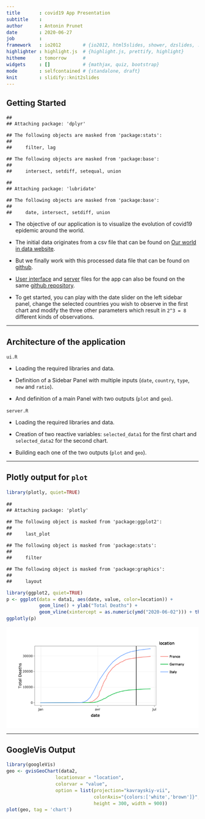```yaml
---
title       : covid19 App Presentation
subtitle    : 
author      : Antonin Prunet
date        : 2020-06-27
job         : 
framework   : io2012        # {io2012, html5slides, shower, dzslides, ...}
highlighter : highlight.js  # {highlight.js, prettify, highlight}
hitheme     : tomorrow      # 
widgets     : []            # {mathjax, quiz, bootstrap}
mode        : selfcontained # {standalone, draft}
knit        : slidify::knit2slides
---
```


## Getting Started



```
## 
## Attaching package: 'dplyr'
```

```
## The following objects are masked from 'package:stats':
## 
##     filter, lag
```

```
## The following objects are masked from 'package:base':
## 
##     intersect, setdiff, setequal, union
```

```
## 
## Attaching package: 'lubridate'
```

```
## The following objects are masked from 'package:base':
## 
##     date, intersect, setdiff, union
```

- The objective of our application is to visualize the evolution of covid19 epidemic around the world.

- The initial data originates from a csv file that can be found on [Our world in data website](https://covid.ourworldindata.org/data/owid-covid-data.csv).

- But we finally work with this processed data file that can be found on [github](https://github.com/AntoninPrunet/covid19/blob/master/data/covid_data.csv).

- [User interface](https://github.com/AntoninPrunet/covid19_presentation/blob/master/ui.R) and [server](https://github.com/AntoninPrunet/covid19_presentation/blob/master/server.R) files for the app can also be found on the same [github repository](https://github.com/AntoninPrunet/covid19_presentation).

- To get started, you can play with the date slider on the left sidebar panel, change the selected countries you wish to observe in the first chart and modify the three other parameters which result in `2^3 = 8` different kinds of observations.

---

## Architecture of the application



`ui.R`


- Loading the required libraries and data.

- Definition of a Sidebar Panel with multiple inputs (`date`, `country`, `type`, `new` and `ratio`).

- And definition of a main Panel with two outputs (`plot` and `geo`).



`server.R`

- Loading the required libraries and data.

- Creation of two reactive variables: `selected_data1` for the first chart and `selected_data2` for the second chart.

- Building each one of the two outputs (`plot` and `geo`).


---

## Plotly output for `plot`


```r
library(plotly, quiet=TRUE)
```

```
## 
## Attaching package: 'plotly'
```

```
## The following object is masked from 'package:ggplot2':
## 
##     last_plot
```

```
## The following object is masked from 'package:stats':
## 
##     filter
```

```
## The following object is masked from 'package:graphics':
## 
##     layout
```

```r
library(ggplot2, quiet=TRUE)
p <- ggplot(data = data1, aes(date, value, color=location)) +
            geom_line() + ylab("Total Deaths") +
            geom_vline(xintercept = as.numeric(ymd("2020-06-02"))) + theme_bw()
ggplotly(p)
```

<img src="assets/fig/unnamed-chunk-2-1.png" title="plot of chunk unnamed-chunk-2" alt="plot of chunk unnamed-chunk-2" style="display: block; margin: auto;" />



---
## GoogleVis Output

```r
library(googleVis)
geo <- gvisGeoChart(data2,
                  locationvar = "location",
                  colorvar = "value",
                  option = list(projection="kavrayskiy-vii",
                                colorAxis="{colors:['white','brown']}",
                                height = 300, width = 900))
plot(geo, tag = 'chart')
```

<!-- GeoChart generated in R 3.6.3 by googleVis 0.6.5 package -->
<!-- Sat Jun 27 06:52:56 2020 -->


<!-- jsHeader -->
<script type="text/javascript">
 
// jsData 
function gvisDataGeoChartID7add4b0e57a7 () {
var data = new google.visualization.DataTable();
var datajson =
[
 [
"Afghanistan",
265
],
[
"Albania",
33
],
[
"Algeria",
661
],
[
"Andorra",
51
],
[
"Angola",
4
],
[
"Anguilla",
0
],
[
"Antigua and Barbuda",
3
],
[
"Argentina",
556
],
[
"Armenia",
139
],
[
"Aruba",
3
],
[
"Australia",
102
],
[
"Austria",
668
],
[
"Azerbaijan",
68
],
[
"Bahamas",
11
],
[
"Bahrain",
19
],
[
"Bangladesh",
672
],
[
"Barbados",
7
],
[
"Belarus",
240
],
[
"Belgium",
9486
],
[
"Belize",
2
],
[
"Benin",
3
],
[
"Bermuda",
9
],
[
"Bhutan",
0
],
[
"Bolivia",
343
],
[
"Bonaire Sint Eustatius and Saba",
0
],
[
"Bosnia and Herzegovina",
153
],
[
"Botswana",
1
],
[
"Brazil",
29937
],
[
"British Virgin Islands",
1
],
[
"Brunei",
2
],
[
"Bulgaria",
144
],
[
"Burkina Faso",
53
],
[
"Burundi",
1
],
[
"Cambodia",
0
],
[
"Cameroon",
199
],
[
"Canada",
7326
],
[
"Cape Verde",
4
],
[
"Cayman Islands",
1
],
[
"Central African Republic",
4
],
[
"Chad",
66
],
[
"Chile",
1113
],
[
"China",
4638
],
[
"Colombia",
969
],
[
"Comoros",
2
],
[
"Congo",
20
],
[
"Costa Rica",
10
],
[
"Cote d'Ivoire",
33
],
[
"Croatia",
103
],
[
"Cuba",
83
],
[
"Curacao",
1
],
[
"Cyprus",
17
],
[
"Czech Republic",
321
],
[
"Democratic Republic of Congo",
72
],
[
"Denmark",
576
],
[
"Djibouti",
24
],
[
"Dominica",
0
],
[
"Dominican Republic",
502
],
[
"Ecuador",
3394
],
[
"Egypt",
1005
],
[
"El Salvador",
46
],
[
"Equatorial Guinea",
12
],
[
"Eritrea",
0
],
[
"Estonia",
68
],
[
"Ethiopia",
12
],
[
"Faeroe Islands",
0
],
[
"Falkland Islands",
0
],
[
"Fiji",
0
],
[
"Finland",
320
],
[
"France",
28833
],
[
"French Polynesia",
0
],
[
"Gabon",
17
],
[
"Gambia",
1
],
[
"Georgia",
12
],
[
"Germany",
8522
],
[
"Ghana",
36
],
[
"Gibraltar",
0
],
[
"Greece",
175
],
[
"Greenland",
0
],
[
"Grenada",
0
],
[
"Guam",
5
],
[
"Guatemala",
116
],
[
"Guernsey",
13
],
[
"Guinea",
23
],
[
"Guinea-Bissau",
8
],
[
"Guyana",
12
],
[
"Haiti",
45
],
[
"Honduras",
217
],
[
"Hungary",
532
],
[
"Iceland",
10
],
[
"India",
5598
],
[
"Indonesia",
1641
],
[
"Iran",
7878
],
[
"Iraq",
215
],
[
"Ireland",
1650
],
[
"Isle of Man",
24
],
[
"Israel",
287
],
[
"Italy",
33475
],
[
"Jamaica",
9
],
[
"Japan",
894
],
[
"Jersey",
29
],
[
"Jordan",
9
],
[
"Kazakhstan",
41
],
[
"Kenya",
69
],
[
"Kosovo",
30
],
[
"Kuwait",
220
],
[
"Kyrgyzstan",
17
],
[
"Laos",
0
],
[
"Latvia",
24
],
[
"Lebanon",
27
],
[
"Lesotho",
0
],
[
"Liberia",
27
],
[
"Libya",
5
],
[
"Liechtenstein",
1
],
[
"Lithuania",
70
],
[
"Luxembourg",
110
],
[
"Macedonia",
140
],
[
"Madagascar",
6
],
[
"Malawi",
4
],
[
"Malaysia",
115
],
[
"Maldives",
6
],
[
"Mali",
78
],
[
"Malta",
9
],
[
"Mauritania",
23
],
[
"Mauritius",
10
],
[
"Mexico",
10167
],
[
"Moldova",
307
],
[
"Monaco",
5
],
[
"Mongolia",
0
],
[
"Montenegro",
9
],
[
"Montserrat",
1
],
[
"Morocco",
205
],
[
"Mozambique",
2
],
[
"Myanmar",
6
],
[
"Namibia",
0
],
[
"Nepal",
8
],
[
"Netherlands",
5962
],
[
"New Caledonia",
0
],
[
"New Zealand",
22
],
[
"Nicaragua",
35
],
[
"Niger",
65
],
[
"Nigeria",
299
],
[
"Northern Mariana Islands",
2
],
[
"Norway",
236
],
[
"Oman",
50
],
[
"Pakistan",
1621
],
[
"Palestine",
5
],
[
"Panama",
344
],
[
"Papua New Guinea",
0
],
[
"Paraguay",
11
],
[
"Peru",
4634
],
[
"Philippines",
960
],
[
"Poland",
1074
],
[
"Portugal",
1424
],
[
"Puerto Rico",
136
],
[
"Qatar",
40
],
[
"Romania",
1279
],
[
"Russia",
4855
],
[
"Rwanda",
1
],
[
"Saint Kitts and Nevis",
0
],
[
"Saint Lucia",
0
],
[
"Saint Vincent and the Grenadines",
0
],
[
"San Marino",
42
],
[
"Sao Tome and Principe",
12
],
[
"Saudi Arabia",
525
],
[
"Senegal",
42
],
[
"Serbia",
244
],
[
"Seychelles",
0
],
[
"Sierra Leone",
46
],
[
"Singapore",
24
],
[
"Sint Maarten (Dutch part)",
15
],
[
"Slovakia",
28
],
[
"Slovenia",
108
],
[
"Somalia",
79
],
[
"South Africa",
705
],
[
"South Korea",
272
],
[
"South Sudan",
10
],
[
"Spain",
27127
],
[
"Sri Lanka",
11
],
[
"Sudan",
298
],
[
"Suriname",
1
],
[
"Swaziland",
3
],
[
"Sweden",
4403
],
[
"Switzerland",
1656
],
[
"Syria",
5
],
[
"Taiwan",
7
],
[
"Tajikistan",
47
],
[
"Tanzania",
21
],
[
"Thailand",
57
],
[
"Timor",
0
],
[
"Togo",
13
],
[
"Trinidad and Tobago",
8
],
[
"Tunisia",
48
],
[
"Turkey",
4563
],
[
"Turks and Caicos Islands",
1
],
[
"Uganda",
0
],
[
"Ukraine",
727
],
[
"United Arab Emirates",
266
],
[
"United Kingdom",
39045
],
[
"United States",
105147
],
[
"United States Virgin Islands",
6
],
[
"Uruguay",
23
],
[
"Uzbekistan",
15
],
[
"Vatican",
0
],
[
"Venezuela",
17
],
[
"Vietnam",
0
],
[
"Western Sahara",
1
],
[
"Yemen",
84
],
[
"Zambia",
7
],
[
"Zimbabwe",
4
] 
];
data.addColumn('string','location');
data.addColumn('number','value');
data.addRows(datajson);
return(data);
}
 
// jsDrawChart
function drawChartGeoChartID7add4b0e57a7() {
var data = gvisDataGeoChartID7add4b0e57a7();
var options = {};
options["width"] = 900;
options["height"] = 300;
options["projection"] = "kavrayskiy-vii";
options["colorAxis"] = {colors:['white','brown']};

    var chart = new google.visualization.GeoChart(
    document.getElementById('GeoChartID7add4b0e57a7')
    );
    chart.draw(data,options);
    

}
  
 
// jsDisplayChart
(function() {
var pkgs = window.__gvisPackages = window.__gvisPackages || [];
var callbacks = window.__gvisCallbacks = window.__gvisCallbacks || [];
var chartid = "geochart";
  
// Manually see if chartid is in pkgs (not all browsers support Array.indexOf)
var i, newPackage = true;
for (i = 0; newPackage && i < pkgs.length; i++) {
if (pkgs[i] === chartid)
newPackage = false;
}
if (newPackage)
  pkgs.push(chartid);
  
// Add the drawChart function to the global list of callbacks
callbacks.push(drawChartGeoChartID7add4b0e57a7);
})();
function displayChartGeoChartID7add4b0e57a7() {
  var pkgs = window.__gvisPackages = window.__gvisPackages || [];
  var callbacks = window.__gvisCallbacks = window.__gvisCallbacks || [];
  window.clearTimeout(window.__gvisLoad);
  // The timeout is set to 100 because otherwise the container div we are
  // targeting might not be part of the document yet
  window.__gvisLoad = setTimeout(function() {
  var pkgCount = pkgs.length;
  google.load("visualization", "1", { packages:pkgs, callback: function() {
  if (pkgCount != pkgs.length) {
  // Race condition where another setTimeout call snuck in after us; if
  // that call added a package, we must not shift its callback
  return;
}
while (callbacks.length > 0)
callbacks.shift()();
} });
}, 100);
}
 
// jsFooter
</script>
 
<!-- jsChart -->  
<script type="text/javascript" src="https://www.google.com/jsapi?callback=displayChartGeoChartID7add4b0e57a7"></script>
 
<!-- divChart -->
  
<div id="GeoChartID7add4b0e57a7" 
  style="width: 900; height: 300;">
</div>
